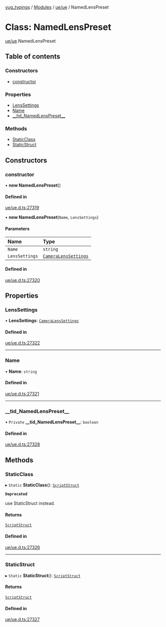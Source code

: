 [yug_typings](../README.md) / [Modules](../modules.md) / [ue/ue](../modules/ue_ue.md) / NamedLensPreset

# Class: NamedLensPreset

[ue/ue](../modules/ue_ue.md).NamedLensPreset

## Table of contents

### Constructors

- [constructor](ue_ue.NamedLensPreset.md#constructor)

### Properties

- [LensSettings](ue_ue.NamedLensPreset.md#lenssettings)
- [Name](ue_ue.NamedLensPreset.md#name)
- [\_\_tid\_NamedLensPreset\_\_](ue_ue.NamedLensPreset.md#__tid_namedlenspreset__)

### Methods

- [StaticClass](ue_ue.NamedLensPreset.md#staticclass)
- [StaticStruct](ue_ue.NamedLensPreset.md#staticstruct)

## Constructors

### constructor

• **new NamedLensPreset**()

#### Defined in

[ue/ue.d.ts:27319](https://github.com/YugMetaverse/yug_typings/blob/b7d9b19/ue/ue.d.ts#L27319)

• **new NamedLensPreset**(`Name`, `LensSettings`)

#### Parameters

| Name | Type |
| :------ | :------ |
| `Name` | `string` |
| `LensSettings` | [`CameraLensSettings`](ue_ue.CameraLensSettings.md) |

#### Defined in

[ue/ue.d.ts:27320](https://github.com/YugMetaverse/yug_typings/blob/b7d9b19/ue/ue.d.ts#L27320)

## Properties

### LensSettings

• **LensSettings**: [`CameraLensSettings`](ue_ue.CameraLensSettings.md)

#### Defined in

[ue/ue.d.ts:27322](https://github.com/YugMetaverse/yug_typings/blob/b7d9b19/ue/ue.d.ts#L27322)

___

### Name

• **Name**: `string`

#### Defined in

[ue/ue.d.ts:27321](https://github.com/YugMetaverse/yug_typings/blob/b7d9b19/ue/ue.d.ts#L27321)

___

### \_\_tid\_NamedLensPreset\_\_

• `Private` **\_\_tid\_NamedLensPreset\_\_**: `boolean`

#### Defined in

[ue/ue.d.ts:27328](https://github.com/YugMetaverse/yug_typings/blob/b7d9b19/ue/ue.d.ts#L27328)

## Methods

### StaticClass

▸ `Static` **StaticClass**(): [`ScriptStruct`](ue_ue.ScriptStruct.md)

**`Deprecated`**

use StaticStruct instead.

#### Returns

[`ScriptStruct`](ue_ue.ScriptStruct.md)

#### Defined in

[ue/ue.d.ts:27326](https://github.com/YugMetaverse/yug_typings/blob/b7d9b19/ue/ue.d.ts#L27326)

___

### StaticStruct

▸ `Static` **StaticStruct**(): [`ScriptStruct`](ue_ue.ScriptStruct.md)

#### Returns

[`ScriptStruct`](ue_ue.ScriptStruct.md)

#### Defined in

[ue/ue.d.ts:27327](https://github.com/YugMetaverse/yug_typings/blob/b7d9b19/ue/ue.d.ts#L27327)
